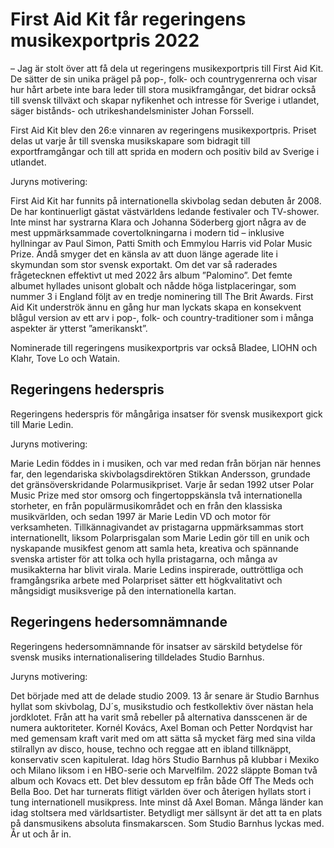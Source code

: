 # First Aid Kit får regeringens musikexportpris 2022

– Jag är stolt över att få dela ut regeringens musikexportpris till First Aid Kit. De sätter de sin unika prägel på pop\-, folk\- och countrygenrerna och visar hur hårt arbete inte bara leder till stora musikframgångar, det bidrar också till svensk tillväxt och skapar nyfikenhet och intresse för Sverige i utlandet, säger bistånds\- och utrikeshandelsminister Johan Forssell.

First Aid Kit blev den 26:e vinnaren av regeringens musikexportpris. Priset delas ut varje år till svenska musikskapare som bidragit till exportframgångar och till att sprida en modern och positiv bild av Sverige i utlandet.

Juryns motivering:

First Aid Kit har funnits på internationella skivbolag sedan debuten år 2008\. De har kontinuerligt gästat västvärldens ledande festivaler och TV\-shower. Inte minst har systrarna Klara och Johanna Söderberg gjort några av de mest uppmärksammade covertolkningarna i modern tid – inklusive hyllningar av Paul Simon, Patti Smith och Emmylou Harris vid Polar Music Prize. Ändå smyger det en känsla av att duon länge agerade lite i skymundan som stor svensk exportakt. Om det var så raderades frågetecknen effektivt ut med 2022 års album ”Palomino”. Det femte albumet hyllades unisont globalt och nådde höga listplaceringar, som nummer 3 i England följt av en tredje nominering till The Brit Awards. First Aid Kit underströk ännu en gång hur man lyckats skapa en konsekvent blågul version av ett arv i pop\-, folk\- och country\-traditioner som i många aspekter är ytterst ”amerikanskt”.

Nominerade till regeringens musikexportpris var också Bladee, LIOHN och Klahr, Tove Lo och Watain.

## Regeringens hederspris

Regeringens hederspris för mångåriga insatser för svensk musikexport gick till Marie Ledin.

Juryns motivering:

Marie Ledin föddes in i musiken, och var med redan från början när hennes far, den legendariska skivbolagsdirektören Stikkan Andersson, grundade det gränsöverskridande Polarmusikpriset. Varje år sedan 1992 utser Polar Music Prize med stor omsorg och fingertoppskänsla två internationella storheter, en från populärmusikområdet och en från den klassiska musikvärlden, och sedan 1997 är Marie Ledin VD och motor för verksamheten. Tillkännagivandet av pristagarna uppmärksammas stort internationellt, liksom Polarprisgalan som Marie Ledin gör till en unik och nyskapande musikfest genom att samla heta, kreativa och spännande svenska artister för att tolka och hylla pristagarna, och många av musikakterna har blivit virala. Marie Ledins inspirerade, outtröttliga och framgångsrika arbete med Polarpriset sätter ett högkvalitativt och mångsidigt musiksverige på den internationella kartan.

## Regeringens hedersomnämnande

Regeringens hedersomnämnande för insatser av särskild betydelse för svensk musiks internationalisering tilldelades Studio Barnhus.

Juryns motivering:

Det började med att de delade studio 2009\. 13 år senare är Studio Barnhus hyllat som skivbolag, DJ´s, musikstudio och festkollektiv över nästan hela jordklotet. Från att ha varit små rebeller på alternativa dansscenen är de numera auktoriteter. Kornél Kovács, Axel Boman och Petter Nordqvist har med gemensam kraft varit med om att sätta så mycket färg med sina vilda stilrallyn av disco, house, techno och reggae att en ibland tillknäppt, konservativ scen kapitulerat. Idag hörs Studio Barnhus på klubbar i Mexiko och Milano liksom i en HBO\-serie och Marvelfilm. 2022 släppte Boman två album och Kovacs ett. Det blev dessutom ep från både Off The Meds och Bella Boo. Det har turnerats flitigt världen över och återigen hyllats stort i tung internationell musikpress. Inte minst då Axel Boman. Många länder kan idag stoltsera med världsartister. Betydligt mer sällsynt är det att ta en plats på dansmusikens absoluta finsmakarscen. Som Studio Barnhus lyckas med. År ut och år in.
